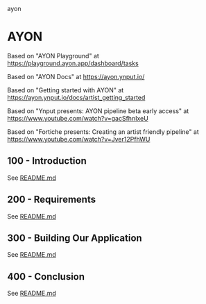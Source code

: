 ayon
# AYON

Based on "AYON Playground" at https://playground.ayon.app/dashboard/tasks

Based on "AYON Docs" at https://ayon.ynput.io/

Based on "Getting started with AYON" at https://ayon.ynput.io/docs/artist_getting_started

Based on "Ynput presents: AYON pipeline beta early access" at https://www.youtube.com/watch?v=gacSfhnIxeU

Based on "Fortiche presents: Creating an artist friendly pipeline" at https://www.youtube.com/watch?v=Jver12PfhWU

## 100 - Introduction

See [README.md](./100/README.md)

## 200 - Requirements

See [README.md](./200/README.md)

## 300 - Building Our Application

See [README.md](./300/README.md)

## 400 - Conclusion

See [README.md](./400/README.md)
